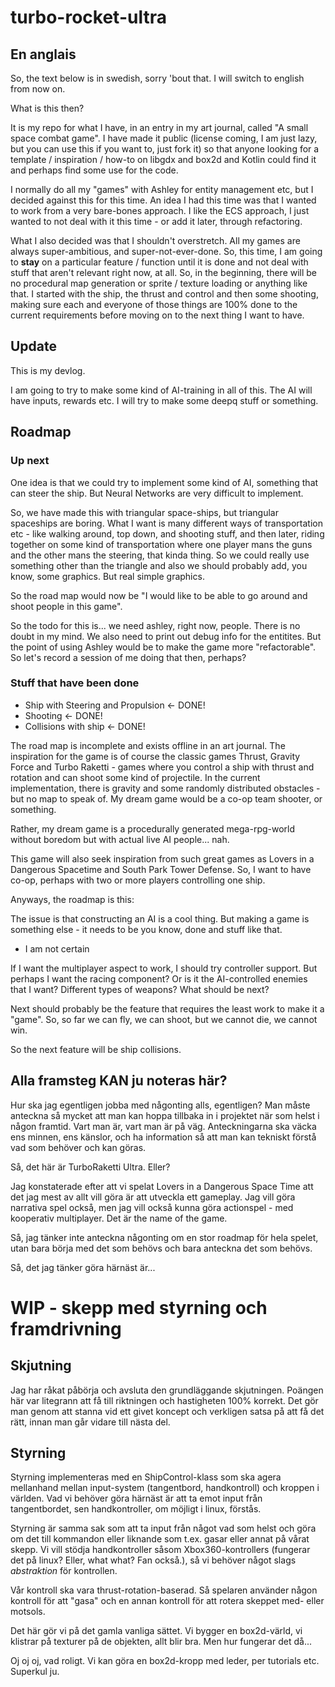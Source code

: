 # turbo-rocket-ultra

## En anglais

So, the text below is in swedish, sorry 'bout that. I will switch to english from now on.

What is this then?

It is my repo for what I have, in an entry in my art journal, called "A small space combat game". I have made it public (license coming, I am just lazy, but you can use this if you want to, just fork it) so that anyone looking for a template / inspiration / how-to on libgdx and box2d and Kotlin could find it and perhaps find some use for the code.

I normally do all my "games" with Ashley for entity management etc, but I decided against this for this time. An idea I had this time was that I wanted to work from a very bare-bones approach. I like the ECS approach, I just wanted to not deal with it this time - or add it later, through refactoring.

What I also decided was that I shouldn't overstretch. All my games are always super-ambitious, and super-not-ever-done. So, this time, I am going to **stay** on a particular feature / function until it is done and not deal with stuff that aren't relevant right now, at all. So, in the beginning, there will be no procedural map generation or sprite / texture loading or anything like that. I started with the ship, the thrust and control and then some shooting, making sure each and everyone of those things are 100% done to the current requirements before moving on to the next thing I want to have.

## Update

This is my devlog.

I am going to try to make some kind of AI-training in all of this. The AI will have inputs, rewards etc. I will try to make some deepq stuff or something.



## Roadmap

### Up next

One idea is that we could try to implement some kind of AI, something that can steer the ship. But Neural Networks are very difficult to implement.

So, we have made this with triangular space-ships, but triangular spaceships are boring. What I want is many different ways of transportation etc - like walking around, top down, and shooting stuff, and then later, riding together on some kind of transportation where one player mans the guns and the other mans the steering, that kinda thing. So we could really use something other than the triangle and also we should probably add, you know, some graphics. But real simple graphics. 

So the road map would now be "I would like to be able to go around and shoot people in this game".

So the todo for this is... we need ashley, right now, people. There is no doubt in my mind. We also need to print out debug info for the entitites. But the point of using Ashley would be to make the game more "refactorable". So let's record a session of me doing that then, perhaps?

### Stuff that have been done

* Ship with Steering and Propulsion <- DONE!
* Shooting <- DONE!
* Collisions with ship <- DONE!

The road map is incomplete and exists offline in an art journal. The inspiration for the game is of course the classic games Thrust, Gravity Force and Turbo Raketti - games where you control a ship with thrust and rotation and can shoot some kind of projectile. In the current implementation, there is gravity and some randomly distributed obstacles - but no map to speak of. My dream game would be a co-op team shooter, or something.

Rather, my dream game is a procedurally generated mega-rpg-world without boredom but with actual live AI people... nah.

This game will also seek inspiration from such great games as Lovers in a Dangerous Spacetime and South Park Tower Defense. So, I want to have co-op, perhaps with two or more players controlling one ship.

Anyways, the roadmap is this:


The issue is that constructing an AI is a cool thing. But making a game is something else - it needs to be you know, done and stuff like that. 


* I am not certain

If I want the multiplayer aspect to work, I should try controller support. But perhaps I want the racing component? Or is it the AI-controlled enemies that I want? Different types of weapons? What should be next?

Next should probably be the feature that requires the least work to make it a "game". So, so far we can fly, we can shoot, but we cannot die, we cannot win. 

So the next feature will be ship collisions.


## Alla framsteg KAN ju noteras här?

Hur ska jag egentligen jobba med någonting alls, egentligen? Man måste anteckna så mycket att man kan hoppa tillbaka in i projektet när som helst i någon framtid. Vart man är, vart man är på väg. Anteckningarna ska väcka ens minnen, ens känslor, och ha information så att man kan tekniskt förstå vad som behöver och kan göras.

Så, det här är TurboRaketti Ultra. Eller?

Jag konstaterade efter att vi spelat Lovers in a Dangerous Space Time att det jag mest av allt vill göra är att utveckla ett gameplay. Jag vill göra narrativa spel också, men jag vill också kunna göra actionspel - med kooperativ multiplayer. Det är the name of the game.

Så, jag tänker inte anteckna någonting om en stor roadmap för hela spelet, utan bara börja med det som behövs och bara anteckna det som behövs.

Så, det jag tänker göra härnäst är... 

# WIP - skepp med styrning och framdrivning

## Skjutning

Jag har råkat påbörja och avsluta den grundläggande skjutningen. Poängen här var litegrann att få till riktningen och hastigheten 100% korrekt. Det gör man genom att stanna vid ett givet koncept och verkligen satsa på att få det rätt, innan man går vidare till nästa del. 

## Styrning

Styrning implementeras med en ShipControl-klass som ska agera mellanhand mellan input-system (tangentbord, handkontroll) och kroppen i världen. Vad vi behöver göra härnäst är att ta emot input från tangentbordet, sen handkontroller, om möjligt i linux, förstås.

Styrning är samma sak som att ta input från något vad som helst och göra om det till kommandon eller liknande som t.ex. gasar eller annat på vårat skepp. Vi vill stödja handkontroller såsom Xbox360-kontrollers (fungerar det på linux? Eller, what what? Fan också.), så vi behöver något slags *abstraktion* för kontrollen. 

Vår kontroll ska vara thrust-rotation-baserad. Så spelaren använder någon kontroll för att "gasa" och en annan kontroll för att rotera skeppet med- eller motsols. 

Det här gör vi på det gamla vanliga sättet. Vi bygger en box2d-värld, vi klistrar på texturer på de objekten, allt blir bra. Men hur fungerar det då...

Oj oj oj,  vad roligt. Vi kan göra en box2d-kropp med leder, per tutorials etc. Superkul ju.

